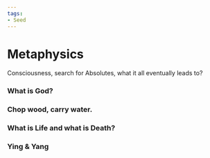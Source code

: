 ```yaml
---
tags:
- Seed
---
```


# Metaphysics
Consciousness, search for Absolutes, what it all eventually leads to?

### What is God?

### Chop wood, carry water.

### What is Life and what is Death?

### Ying & Yang
